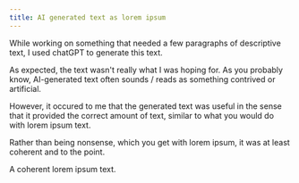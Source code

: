 ```yaml
---
title: AI generated text as lorem ipsum
---
```


While working on something that needed a few paragraphs of descriptive text, I used chatGPT to generate this text.

As expected, the text wasn't really what I was hoping for. As you probably know, AI-generated text often sounds / reads as something contrived or artificial.

However, it occured to me that the generated text was useful in the sense that it provided the correct amount of text, similar to what you would do with lorem ipsum text.

Rather than being nonsense, which you get with lorem ipsum, it was at least coherent and to the point.

A coherent lorem ipsum text.
